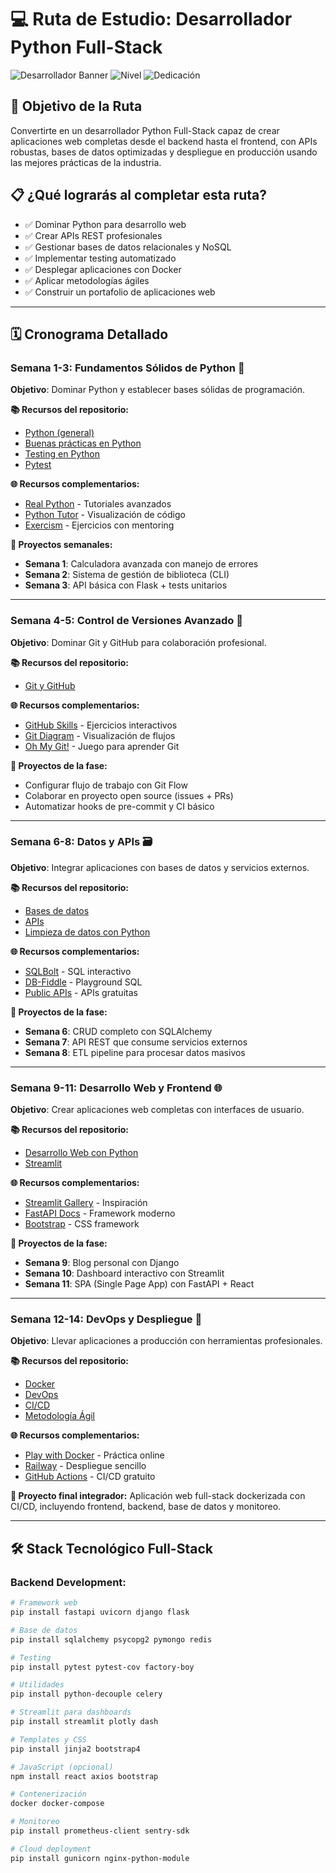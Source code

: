 # 💻 Ruta de Estudio: Desarrollador Python Full-Stack

![Desarrollador Banner](https://img.shields.io/badge/Duración-10--14%20semanas-blue) ![Nivel](https://img.shields.io/badge/Nivel-Principiante%20a%20Avanzado-green) ![Dedicación](https://img.shields.io/badge/Dedicación-12--18h%2Fsemana-orange)

## 🎯 Objetivo de la Ruta

Convertirte en un desarrollador Python Full-Stack capaz de crear aplicaciones web completas desde el backend hasta el frontend, con APIs robustas, bases de datos optimizadas y despliegue en producción usando las mejores prácticas de la industria.

## 📋 ¿Qué lograrás al completar esta ruta?

- ✅ Dominar Python para desarrollo web
- ✅ Crear APIs REST profesionales
- ✅ Gestionar bases de datos relacionales y NoSQL
- ✅ Implementar testing automatizado
- ✅ Desplegar aplicaciones con Docker
- ✅ Aplicar metodologías ágiles
- ✅ Construir un portafolio de aplicaciones web

---

## 🗓️ Cronograma Detallado

### **Semana 1-3: Fundamentos Sólidos de Python** 🐍

**Objetivo**: Dominar Python y establecer bases sólidas de programación.

**📚 Recursos del repositorio:**
- [Python (general)](../1_Fundamentos/Python.pdf)
- [Buenas prácticas en Python](../1_Fundamentos/Buenas_practicas_Python.pdf)
- [Testing en Python](../1_Fundamentos/Testing_en_Python.pdf)
- [Pytest](../1_Fundamentos/Pytest.pdf)

**🌐 Recursos complementarios:**
- [Real Python](https://realpython.com) - Tutoriales avanzados
- [Python Tutor](https://pythontutor.com/) - Visualización de código
- [Exercism](https://exercism.org/) - Ejercicios con mentoring

**🎯 Proyectos semanales:**
- **Semana 1**: Calculadora avanzada con manejo de errores
- **Semana 2**: Sistema de gestión de biblioteca (CLI)
- **Semana 3**: API básica con Flask + tests unitarios

---

### **Semana 4-5: Control de Versiones Avanzado** 🔄

**Objetivo**: Dominar Git y GitHub para colaboración profesional.

**📚 Recursos del repositorio:**
- [Git y GitHub](../1_Fundamentos/Git_y_GitHub.pdf)

**🌐 Recursos complementarios:**
- [GitHub Skills](https://skills.github.com/) - Ejercicios interactivos
- [Git Diagram](https://gitdiagram.com) - Visualización de flujos
- [Oh My Git!](https://ohmygit.org/) - Juego para aprender Git

**🎯 Proyectos de la fase:**
- Configurar flujo de trabajo con Git Flow
- Colaborar en proyecto open source (issues + PRs)
- Automatizar hooks de pre-commit y CI básico

---

### **Semana 6-8: Datos y APIs** 🗃️

**Objetivo**: Integrar aplicaciones con bases de datos y servicios externos.

**📚 Recursos del repositorio:**
- [Bases de datos](../2_Gestion_Datos/Bases_de_datos.pdf)
- [APIs](../2_Gestion_Datos/APIs.pdf)
- [Limpieza de datos con Python](../2_Gestion_Datos/Limpieza_datos_Python.pdf)

**🌐 Recursos complementarios:**
- [SQLBolt](https://sqlbolt.com/) - SQL interactivo
- [DB-Fiddle](https://www.db-fiddle.com/) - Playground SQL
- [Public APIs](https://github.com/public-apis/public-apis) - APIs gratuitas

**🎯 Proyectos de la fase:**
- **Semana 6**: CRUD completo con SQLAlchemy
- **Semana 7**: API REST que consume servicios externos
- **Semana 8**: ETL pipeline para procesar datos masivos

---

### **Semana 9-11: Desarrollo Web y Frontend** 🌐

**Objetivo**: Crear aplicaciones web completas con interfaces de usuario.

**📚 Recursos del repositorio:**
- [Desarrollo Web con Python](../6_Desarrollo/Desarrollo_Web.pdf)
- [Streamlit](../6_Desarrollo/Streamlit.pdf)

**🌐 Recursos complementarios:**
- [Streamlit Gallery](https://streamlit.io/gallery) - Inspiración
- [FastAPI Docs](https://fastapi.tiangolo.com/) - Framework moderno
- [Bootstrap](https://getbootstrap.com/) - CSS framework

**🎯 Proyectos de la fase:**
- **Semana 9**: Blog personal con Django
- **Semana 10**: Dashboard interactivo con Streamlit
- **Semana 11**: SPA (Single Page App) con FastAPI + React

---

### **Semana 12-14: DevOps y Despliegue** 🚀

**Objetivo**: Llevar aplicaciones a producción con herramientas profesionales.

**📚 Recursos del repositorio:**
- [Docker](../6_Desarrollo/Docker.pdf)
- [DevOps](../6_Desarrollo/DevOps.pdf)
- [CI/CD](../6_Desarrollo/CICD.pdf)
- [Metodología Ágil](../7_Carrera/Metodologia_Agil.pdf)

**🌐 Recursos complementarios:**
- [Play with Docker](https://labs.play-with-docker.com/) - Práctica online
- [Railway](https://railway.com) - Despliegue sencillo
- [GitHub Actions](https://github.com/features/actions) - CI/CD gratuito

**🎯 Proyecto final integrador:**
Aplicación web full-stack dockerizada con CI/CD, incluyendo frontend, backend, base de datos y monitoreo.

---

## 🛠️ Stack Tecnológico Full-Stack

### Backend Development:
```bash
# Framework web
pip install fastapi uvicorn django flask

# Base de datos
pip install sqlalchemy psycopg2 pymongo redis

# Testing
pip install pytest pytest-cov factory-boy

# Utilidades
pip install python-decouple celery

# Streamlit para dashboards
pip install streamlit plotly dash

# Templates y CSS
pip install jinja2 bootstrap4

# JavaScript (opcional)
npm install react axios bootstrap

# Contenerización
docker docker-compose

# Monitoreo
pip install prometheus-client sentry-sdk

# Cloud deployment
pip install gunicorn nginx-python-module